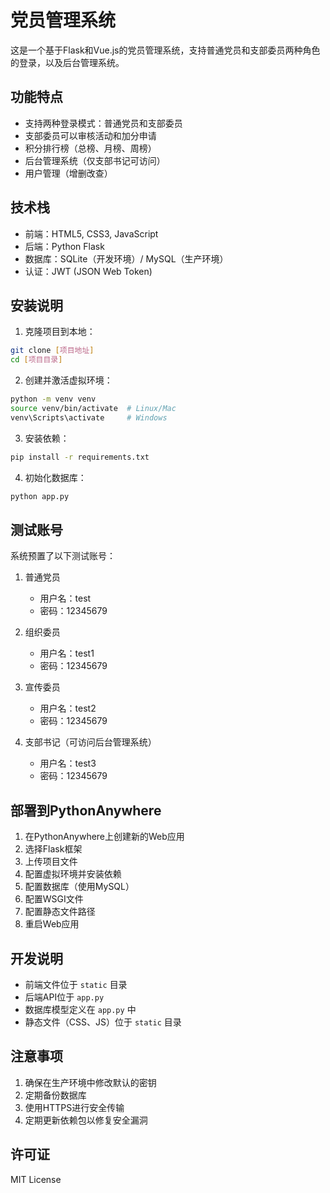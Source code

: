 # 党员管理系统

这是一个基于Flask和Vue.js的党员管理系统，支持普通党员和支部委员两种角色的登录，以及后台管理系统。

## 功能特点

- 支持两种登录模式：普通党员和支部委员
- 支部委员可以审核活动和加分申请
- 积分排行榜（总榜、月榜、周榜）
- 后台管理系统（仅支部书记可访问）
- 用户管理（增删改查）

## 技术栈

- 前端：HTML5, CSS3, JavaScript
- 后端：Python Flask
- 数据库：SQLite（开发环境）/ MySQL（生产环境）
- 认证：JWT (JSON Web Token)

## 安装说明

1. 克隆项目到本地：
```bash
git clone [项目地址]
cd [项目目录]
```

2. 创建并激活虚拟环境：
```bash
python -m venv venv
source venv/bin/activate  # Linux/Mac
venv\Scripts\activate     # Windows
```

3. 安装依赖：
```bash
pip install -r requirements.txt
```

4. 初始化数据库：
```bash
python app.py
```

## 测试账号

系统预置了以下测试账号：

1. 普通党员
   - 用户名：test
   - 密码：12345679

2. 组织委员
   - 用户名：test1
   - 密码：12345679

3. 宣传委员
   - 用户名：test2
   - 密码：12345679

4. 支部书记（可访问后台管理系统）
   - 用户名：test3
   - 密码：12345679

## 部署到PythonAnywhere

1. 在PythonAnywhere上创建新的Web应用
2. 选择Flask框架
3. 上传项目文件
4. 配置虚拟环境并安装依赖
5. 配置数据库（使用MySQL）
6. 配置WSGI文件
7. 配置静态文件路径
8. 重启Web应用

## 开发说明

- 前端文件位于 `static` 目录
- 后端API位于 `app.py`
- 数据库模型定义在 `app.py` 中
- 静态文件（CSS、JS）位于 `static` 目录

## 注意事项

1. 确保在生产环境中修改默认的密钥
2. 定期备份数据库
3. 使用HTTPS进行安全传输
4. 定期更新依赖包以修复安全漏洞

## 许可证

MIT License 